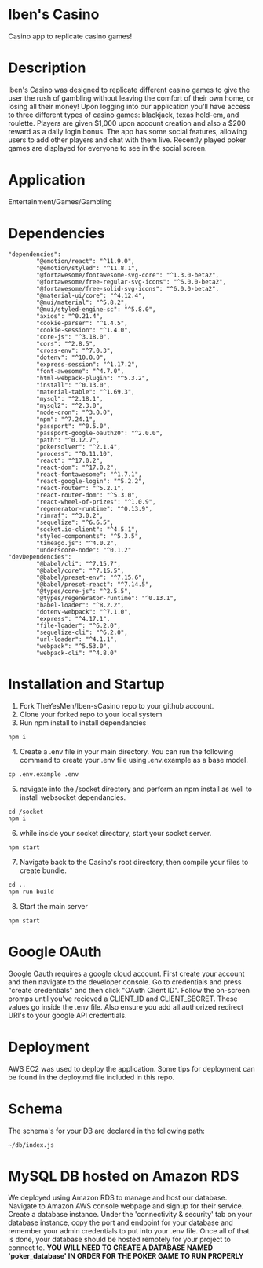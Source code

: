 # Iben's Casino
Casino app to replicate casino games!

# Description
Iben's Casino was designed to replicate different casino games to give the user the rush of gambling without leaving the comfort of their own home, or losing all their money! Upon logging into our application you'll have access to three different types of casino games: blackjack, texas hold-em, and roulette. Players are given $1,000 upon account creation and also a $200 reward as a daily login bonus. The app has some social features, allowing users to add other players and chat with them live. Recently played poker games are displayed for everyone to see in the social screen.

# Application 
Entertainment/Games/Gambling

# Dependencies 
```
"dependencies":
        "@emotion/react": "^11.9.0",
        "@emotion/styled": "^11.8.1",
        "@fortawesome/fontawesome-svg-core": "^1.3.0-beta2",
        "@fortawesome/free-regular-svg-icons": "^6.0.0-beta2",
        "@fortawesome/free-solid-svg-icons": "^6.0.0-beta2",
        "@material-ui/core": "^4.12.4",
        "@mui/material": "^5.8.2",
        "@mui/styled-engine-sc": "^5.8.0",
        "axios": "^0.21.4",
        "cookie-parser": "^1.4.5",
        "cookie-session": "^1.4.0",
        "core-js": "^3.18.0",
        "cors": "^2.8.5",
        "cross-env": "^7.0.3",
        "dotenv": "^10.0.0",
        "express-session": "^1.17.2",
        "font-awesome": "^4.7.0",
        "html-webpack-plugin": "^5.3.2",
        "install": "^0.13.0",
        "material-table": "^1.69.3",
        "mysql": "^2.18.1",
        "mysql2": "^2.3.0",
        "node-cron": "^3.0.0",
        "npm": "^7.24.1",
        "passport": "^0.5.0",
        "passport-google-oauth20": "^2.0.0",
        "path": "^0.12.7",
        "pokersolver": "^2.1.4",
        "process": "^0.11.10",
        "react": "^17.0.2",
        "react-dom": "^17.0.2",
        "react-fontawesome": "^1.7.1",
        "react-google-login": "^5.2.2",
        "react-router": "^5.2.1",
        "react-router-dom": "^5.3.0",
        "react-wheel-of-prizes": "^1.0.9",
        "regenerator-runtime": "^0.13.9",
        "rimraf": "^3.0.2",
        "sequelize": "^6.6.5",
        "socket.io-client": "^4.5.1",
        "styled-components": "^5.3.5",
        "timeago.js": "^4.0.2",
        "underscore-node": "^0.1.2"
"devDependencies": 
        "@babel/cli": "^7.15.7",
        "@babel/core": "^7.15.5",
        "@babel/preset-env": "^7.15.6",
        "@babel/preset-react": "^7.14.5",
        "@types/core-js": "^2.5.5",
        "@types/regenerator-runtime": "^0.13.1",
        "babel-loader": "^8.2.2",
        "dotenv-webpack": "^7.1.0",
        "express": "^4.17.1",
        "file-loader": "^6.2.0",
        "sequelize-cli": "^6.2.0",
        "url-loader": "^4.1.1",
        "webpack": "^5.53.0",
        "webpack-cli": "^4.8.0"
```
# Installation and Startup
1. Fork TheYesMen/Iben-sCasino repo to your github account.
2. Clone your forked repo to your local system
3. Run npm install to install dependancies
```
npm i
```
4. Create a .env file in your main directory. You can run the following command to create your .env file using .env.example as a base model.
```
cp .env.example .env
```
5. navigate into the /socket directory and perform an npm install as well to install websocket dependancies.
```
cd /socket
npm i
```
6. while inside your socket directory, start your socket server.
```
npm start
```

7. Navigate back to the Casino's root directory, then compile your files to create bundle.
```
cd ..
npm run build
```
8. Start the main server
```
npm start
```

# Google OAuth
Google Oauth requires a google cloud account. First create your account and then navigate to the developer console. Go to credentials and press "create credentials" and then click "OAuth Client ID". Follow the on-screen promps until you've recieved a CLIENT_ID and CLIENT_SECRET. These values go inside the .env file. Also ensure you add all authorized redirect URI's to your google API credentials.

# Deployment
AWS EC2 was used to deploy the application. Some tips for deployment can be found in the deploy.md file included in this repo.

# Schema 
The schema's for your DB are declared in the following path:
```
~/db/index.js
```

# MySQL DB hosted on Amazon RDS
We deployed using Amazon RDS to manage and host our database. Navigate to Amazon AWS console webpage and signup for their service. Create a database instance. Under the 'connectivity & security' tab on your database instance, copy the port and endpoint for your database and remember your admin credentials to put into your .env file. Once all of that is done, your database should be hosted remotely for your project to connect to. 
**YOU WILL NEED TO CREATE A DATABASE NAMED 'poker_database' IN ORDER FOR THE POKER GAME TO RUN PROPERLY**